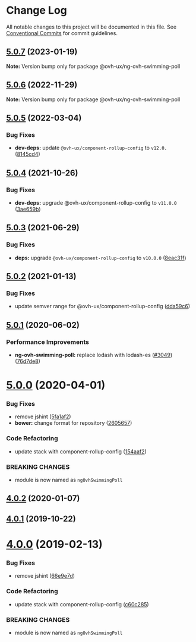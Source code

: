 # Change Log

All notable changes to this project will be documented in this file.
See [Conventional Commits](https://conventionalcommits.org) for commit guidelines.

## [5.0.7](https://github.com/ovh/manager/compare/@ovh-ux/ng-ovh-swimming-poll@5.0.6...@ovh-ux/ng-ovh-swimming-poll@5.0.7) (2023-01-19)

**Note:** Version bump only for package @ovh-ux/ng-ovh-swimming-poll





## [5.0.6](https://github.com/ovh/manager/compare/@ovh-ux/ng-ovh-swimming-poll@5.0.5...@ovh-ux/ng-ovh-swimming-poll@5.0.6) (2022-11-29)

**Note:** Version bump only for package @ovh-ux/ng-ovh-swimming-poll





## [5.0.5](https://github.com/ovh/manager/compare/@ovh-ux/ng-ovh-swimming-poll@5.0.4...@ovh-ux/ng-ovh-swimming-poll@5.0.5) (2022-03-04)


### Bug Fixes

* **dev-deps:** update `@ovh-ux/component-rollup-config` to `v12.0.` ([8145cd4](https://github.com/ovh/manager/commit/8145cd44a34cec071db4b5267182705625951077))



## [5.0.4](https://github.com/ovh/manager/compare/@ovh-ux/ng-ovh-swimming-poll@5.0.3...@ovh-ux/ng-ovh-swimming-poll@5.0.4) (2021-10-26)


### Bug Fixes

* **dev-deps:** upgrade @ovh-ux/component-rollup-config to `v11.0.0` ([3ae659b](https://github.com/ovh/manager/commit/3ae659bea59244fd5660375b9dac52055cc374b0))



## [5.0.3](https://github.com/ovh/manager/compare/@ovh-ux/ng-ovh-swimming-poll@5.0.2...@ovh-ux/ng-ovh-swimming-poll@5.0.3) (2021-06-29)


### Bug Fixes

* **deps:** upgrade `@ovh-ux/component-rollup-config` to `v10.0.0` ([8eac31f](https://github.com/ovh/manager/commit/8eac31f81e46d1570c131cf55788d6435842ab6d))



## [5.0.2](https://github.com/ovh/manager/compare/@ovh-ux/ng-ovh-swimming-poll@5.0.1...@ovh-ux/ng-ovh-swimming-poll@5.0.2) (2021-01-13)


### Bug Fixes

* update semver range for @ovh-ux/component-rollup-config ([dda59c6](https://github.com/ovh/manager/commit/dda59c6b71cb4ad9ab98f06a0bf995a7eb45a1d9))



## [5.0.1](https://github.com/ovh/manager/compare/@ovh-ux/ng-ovh-swimming-poll@5.0.0...@ovh-ux/ng-ovh-swimming-poll@5.0.1) (2020-06-02)


### Performance Improvements

* **ng-ovh-swimming-poll:** replace lodash with lodash-es ([#3049](https://github.com/ovh/manager/issues/3049)) ([76d7de8](https://github.com/ovh/manager/commit/76d7de89d5109d52bd91908fc467611d94b7f09a))



# [5.0.0](https://github.com/ovh/manager/compare/@ovh-ux/ng-ovh-swimming-poll@4.0.2...@ovh-ux/ng-ovh-swimming-poll@5.0.0) (2020-04-01)


### Bug Fixes

* remove jshint ([5fa1af2](https://github.com/ovh/manager/commit/5fa1af2e4e5ddef2bb57a37d36cc14b82f5f136a))
* **bower:** change format for repository ([2605657](https://github.com/ovh/manager/commit/260565711b8fd07b16e37aed04b7d9037227c09e))


### Code Refactoring

* update stack with component-rollup-config ([154aaf2](https://github.com/ovh/manager/commit/154aaf20620d21b2d2fac0f75ef1bc403e7c390c))


### BREAKING CHANGES

* module is now named as `ngOvhSwimmingPoll`



## [4.0.2](https://github.com/ovh-ux/ng-ovh-swimming-poll/compare/v4.0.1...v4.0.2) (2020-01-07)



## [4.0.1](https://github.com/ovh-ux/ng-ovh-swimming-poll/compare/v4.0.0...v4.0.1) (2019-10-22)



# [4.0.0](https://github.com/ovh-ux/ng-ovh-swimming-poll/compare/v3.0.1...v4.0.0) (2019-02-13)


### Bug Fixes

* remove jshint ([66e9e7d](https://github.com/ovh-ux/ng-ovh-swimming-poll/commit/66e9e7d))


### Code Refactoring

* update stack with component-rollup-config ([c60c285](https://github.com/ovh-ux/ng-ovh-swimming-poll/commit/c60c285))


### BREAKING CHANGES

* module is now named as `ngOvhSwimmingPoll`

